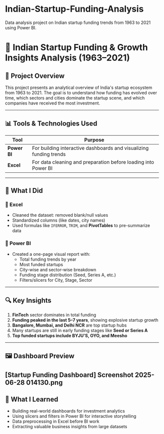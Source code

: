 # Indian-Startup-Funding-Analysis
Data analysis project on Indian startup funding trends from 1963 to 2021 using Power BI.

# 🚀 Indian Startup Funding & Growth Insights Analysis (1963–2021)

## 📌 Project Overview
This project presents an analytical overview of India's startup ecosystem from 1963 to 2021. The goal is to understand how funding has evolved over time, which sectors and cities dominate the startup scene, and which companies have received the most investment.

---

## 📊 Tools & Technologies Used

| Tool        | Purpose                                                                 |
|-------------|-------------------------------------------------------------------------|
| **Power BI**| For building interactive dashboards and visualizing funding trends      |
| **Excel**   | For data cleaning and preparation before loading into Power BI          |

---

## 🧹 What I Did

### 🔸 Excel
- Cleaned the dataset: removed blank/null values
- Standardized columns (like dates, city names)
- Used formulas like `IFERROR`, `TRIM`, and **PivotTables** to pre-summarize data

### 🔸 Power BI
- Created a one-page visual report with:
  - Total funding trends by year
  - Most funded startups
  - City-wise and sector-wise breakdown
  - Funding stage distribution (Seed, Series A, etc.)
  - Filters/slicers for City, Stage, Sector

---

## 🔍 Key Insights

1. **FinTech** sector dominates in total funding
2. **Funding peaked in the last 5–7 years**, showing explosive startup growth
3. **Bangalore, Mumbai, and Delhi NCR** are top startup hubs
4. Many startups are still in early funding stages like **Seed or Series A**
5. **Top funded startups include BYJU'S, OYO, and Meesho**

---

## 🖼️ Dashboard Preview

[Startup Funding Dashboard] Screenshot 2025-06-28 014130.png
---
## 🧠 What I Learned

- Building real-world dashboards for investment analytics
- Using slicers and filters in Power BI for interactive storytelling
- Data preprocessing in Excel before BI work
- Extracting valuable business insights from large datasets


